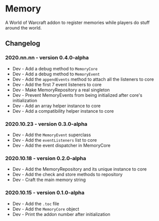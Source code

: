 # Memory

A World of Warcraft addon to register memories while players do stuff around the world.

## Changelog

### 2020.nn.nn - version 0.4.0-alpha
* Dev - Add a debug method to `MemoryCore`
* Dev - Add a debug method to `MemoryEvent`
* Dev - Add the `appendEvents` method to attach all the listeners to core
* Dev - Add the first 7 event listeners to core
* Dev - Make MemoryRepository a real singleton
* Dev - Prevent MemoryEvents from being initialized after core's initialization
* Dev - Add an array helper instance to core
* Dev - Add a compatibility helper instance to core

### 2020.10.23 - version 0.3.0-alpha
* Dev - Add the `MemoryEvent` superclass
* Dev - Add the `eventListeners` list to core
* Dev - Add the event dispatcher in MemoryCore

### 2020.10.18 - version 0.2.0-alpha
* Dev - Add the MemoryRepository and its unique instance to core
* Dev - Add the check and store methods to repository
* Dev - Craft the main memory string

### 2020.10.15 - version 0.1.0-alpha
* Dev - Add the `.toc` file
* Dev - Add the `MemoryCore` object
* Dev - Print the addon number after initialization

